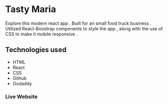 # Tasty Maria

Explore this modern react app . 
Built for an small food truck business . Utilized React-Boostrap components to style the app , along with the use of CSS to make it mobile responsive .

## Technologies used

- HTML
- React
- CSS
- Github
- Godaddy




### Live Website



### 

